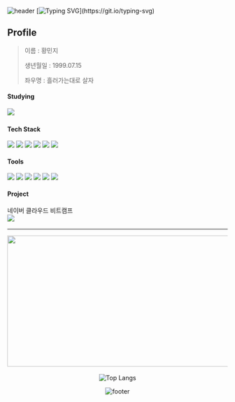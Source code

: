 ![header](https://capsule-render.vercel.app/api?&type=waving&color=0:73c4a9,100:0f8ad7)
[![Typing SVG](https://readme-typing-svg.demolab.com?font=D2coding&pause=300&color=316C48&random=false&width=435&lines=%EC%BD%94%EB%94%A9+%EA%B3%B5%EB%B6%80+ing...)](https://git.io/typing-svg)

## Profile

> 이름 : 황민지
>
> 생년월일 : 1999.07.15
>
> 좌우명 : 흘러가는대로 살자

#### Studying
<img src="https://img.shields.io/badge/javascript-F7DF1E?style=for-the-badge&logo=javascript&logoColor=ffffff&labelColor=#F7DF1E"/>

#### Tech Stack
<img src="https://img.shields.io/badge/java-ED8B00?style=for-the-badge&logo=![img.png](img.png)&labelColor=ED8B00"/> <img src="https://img.shields.io/badge/html5-E34F26?style=for-the-badge&logo=html5&logoColor=ffffff&labelColor=#E34F26"/> <img src="https://img.shields.io/badge/css3-1572B6?style=for-the-badge&logo=css3&logoColor=ffffff&labelColor=#1572B6"/> <img src="https://img.shields.io/badge/springboot-6DB33F?style=for-the-badge&logo=springboot&logoColor=ffffff&labelColor=#6DB33F"/> <img src="https://img.shields.io/badge/unity-000000?style=for-the-badge&logo=unity&logoColor=ffffff&labelColor=000000"/> <img src="https://img.shields.io/badge/react--native-61DAFB?style=for-the-badge&logo=react&logoColor=ffffff&labelColor=61DAFB"/>

#### Tools
<img src="https://img.shields.io/badge/git-F05032?style=for-the-badge&logo=git&logoColor=ffffff&labelColor=F05032"/> <img src="https://img.shields.io/badge/github-181717?style=for-the-badge&logo=github&logoColor=ffffff&labelColor=181717"/> <img src="https://img.shields.io/badge/notion-000000?style=for-the-badge&logo=notion&logoColor=ffffff&labelColor=000000"/> <img src="https://img.shields.io/badge/intelli__J_idea-000000?style=for-the-badge&logo=intellijidea&logoColor=ffffff&labelColor=000000"/> <img src="https://img.shields.io/badge/eclipse_ide-2C2255?style=for-the-badge&logo=eclipseide&logoColor=ffffff&labelColor=2C2255"/> <img src="https://img.shields.io/badge/jira-0052CC?style=for-the-badge&logo=jira&logoColor=ffffff&labelColor=0052CC"/>

#### Project
네이버 클라우드 비트캠프<br><a href="https://jeppetto.notion.site/452644c2f7004a16b446fa71a34af56d?v=7f8ae625d99d40d5b07781050ad847c7&pvs=4" target="_blank"><img src="https://img.shields.io/badge/프로젝트_모음_보러가기-d7f8e8?style=for-the-badge&logo=naver&logoColor=#03C75A"/></a>

---
<div align="center">

<a href="https://github.com/devxb/gitanimals">
<img
  src="https://render.gitanimals.org/farms/J-petto"
  width="600"
  height="300"
/>
</a>   

![Top Langs](https://github-readme-stats.vercel.app/api/top-langs/?username=J-petto&layout=compact)

![footer](https://capsule-render.vercel.app/api?section=footer&type=waving&color=0:73c4a9,100:0f8ad7)

</div>

<!--
**J-petto/J-petto** is a ✨ _special_ ✨ repository because its `README.md` (this file) appears on your GitHub profile.

Here are some ideas to get you started:

- 🔭 I’m currently working on ...
- 🌱 I’m currently learning ...
- 👯 I’m looking to collaborate on ...
- 🤔 I’m looking for help with ...
- 💬 Ask me about ...
- 📫 How to reach me: ...
- 😄 Pronouns: ...
- ⚡ Fun fact: ...
-->


